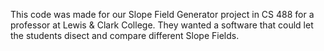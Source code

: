 This code was made for our Slope Field Generator project in CS 488 for a professor at Lewis & Clark College.
They wanted a software that could let the students disect and compare different Slope Fields.
